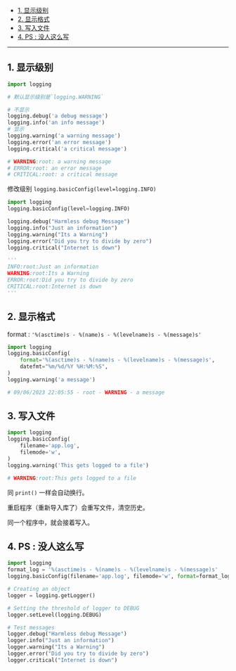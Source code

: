 - [1. 显示级别](#1-显示级别)
- [2. 显示格式](#2-显示格式)
- [3. 写入文件](#3-写入文件)
- [4. PS : 没人这么写](#4-ps--没人这么写)


---

## 1. 显示级别
```python
import logging

# 默认显示级别是`logging.WARNING`

# 不显示
logging.debug('a debug message')
logging.info('an info message')
# 显示
logging.warning('a warning message')
logging.error('an error message')
logging.critical('a critical message')

# WARNING:root: a warning message
# ERROR:root: an error message
# CRITICAL:root: a critical message
```
修改级别 `logging.basicConfig(level=logging.INFO)`

```python
import logging
logging.basicConfig(level=logging.INFO)

logging.debug("Harmless debug Message")
logging.info("Just an information")
logging.warning("Its a Warning")
logging.error("Did you try to divide by zero")
logging.critical("Internet is down")

'''
INFO:root:Just an information
WARNING:root:Its a Warning
ERROR:root:Did you try to divide by zero
CRITICAL:root:Internet is down
'''
```
## 2. 显示格式
format : `'%(asctime)s - %(name)s - %(levelname)s - %(message)s'`
```python
import logging
logging.basicConfig(
    format='%(asctime)s - %(name)s - %(levelname)s - %(message)s',
    datefmt="%m/%d/%Y %H:%M:%S",
)
logging.warning('a message')

# 09/06/2023 22:05:55 - root - WARNING - a message
```

## 3. 写入文件
```python
import logging
logging.basicConfig(
    filename='app.log', 
    filemode='w', 
)
logging.warning('This gets logged to a file')

# WARNING:root:This gets logged to a file
```
同 `print()` 一样会自动换行。

重启程序（重新导入库了）会重写文件，清空历史。

同一个程序中，就会接着写入。

## 4. PS : 没人这么写
```python
import logging
format_log = '%(asctime)s - %(name)s - %(levelname)s - %(message)s'
logging.basicConfig(filename='app.log', filemode='w', format=format_log)

# Creating an object
logger = logging.getLogger()

# Setting the threshold of logger to DEBUG
logger.setLevel(logging.DEBUG)

# Test messages
logger.debug("Harmless debug Message")
logger.info("Just an information")
logger.warning("Its a Warning")
logger.error("Did you try to divide by zero")
logger.critical("Internet is down")
```